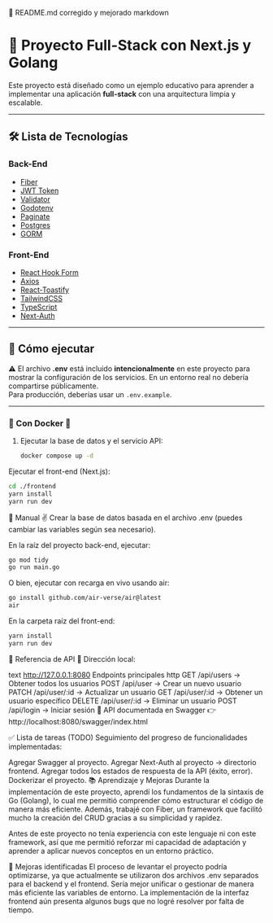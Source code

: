📌 README.md corregido y mejorado
markdown
# 🚨 Proyecto Full-Stack con Next.js y Golang

Este proyecto está diseñado como un ejemplo educativo para aprender a implementar una aplicación **full-stack** con una arquitectura limpia y escalable.

---

## 🛠️ Lista de Tecnologías

### Back-End
- [Fiber](https://gofiber.io/)  
- [JWT Token](https://jwt.io/)  
- [Validator](https://github.com/go-playground/validator)  
- [Godotenv](https://github.com/joho/godotenv)  
- [Paginate](https://github.com/morkid/paginate)  
- [Postgres](https://www.postgresql.org/)  
- [GORM](https://gorm.io/)  

### Front-End
- [React Hook Form](https://react-hook-form.com/)  
- [Axios](https://axios-http.com/)  
- [React-Toastify](https://fkhadra.github.io/react-toastify/introduction)  
- [TailwindCSS](https://tailwindcss.com/)  
- [TypeScript](https://www.typescriptlang.org/)  
- [Next-Auth](https://next-auth.js.org/)  

---

## 🚀 Cómo ejecutar

⚠️ El archivo **.env** está incluido **intencionalmente** en este proyecto para mostrar la configuración de los servicios. En un entorno real no debería compartirse públicamente.  
Para producción, deberías usar un `.env.example`.

---

### 🔹 Con Docker 🐳
1. Ejecutar la base de datos y el servicio API:
   ```bash
   docker compose up -d
Ejecutar el front-end (Next.js):
```bash
cd ./frontend
yarn install
yarn run dev
```
🔹 Manual ✌️
Crear la base de datos basada en el archivo .env (puedes cambiar las variables según sea necesario).

En la raíz del proyecto back-end, ejecutar:

```bash
go mod tidy
go run main.go
```
O bien, ejecutar con recarga en vivo usando air:

```bash
go install github.com/air-verse/air@latest
air
```
En la carpeta raíz del front-end:

```bash
yarn install
yarn run dev
```
📡 Referencia de API
📍 Dirección local:

text
http://127.0.0.1:8080
Endpoints principales
http
GET     /api/users        → Obtener todos los usuarios
POST    /api/user         → Crear un nuevo usuario
PATCH   /api/user/:id     → Actualizar un usuario
GET     /api/user/:id     → Obtener un usuario específico
DELETE  /api/user/:id     → Eliminar un usuario
POST    /api/login        → Iniciar sesión
📑 API documentada en Swagger 👉
http://localhost:8080/swagger/index.html

✅ Lista de tareas (TODO)
Seguimiento del progreso de funcionalidades implementadas:

 Agregar Swagger al proyecto.
 Agregar Next-Auth al proyecto → directorio frontend.
 Agregar todos los estados de respuesta de la API (éxito, error).
 Dockerizar el proyecto.
📚 Aprendizaje y Mejoras
Durante la implementación de este proyecto, aprendí los fundamentos de la sintaxis de Go (Golang), lo cual me permitió comprender cómo estructurar el código de manera más eficiente. Además, trabajé con Fiber, un framework que facilitó mucho la creación del CRUD gracias a su simplicidad y rapidez.

Antes de este proyecto no tenía experiencia con este lenguaje ni con este framework, así que me permitió reforzar mi capacidad de adaptación y aprender a aplicar nuevos conceptos en un entorno práctico.

🔧 Mejoras identificadas
El proceso de levantar el proyecto podría optimizarse, ya que actualmente se utilizaron dos archivos .env separados para el backend y el frontend. Sería mejor unificar o gestionar de manera más eficiente las variables de entorno.
La implementación de la interfaz frontend aún presenta algunos bugs que no logré resolver por falta de tiempo.

